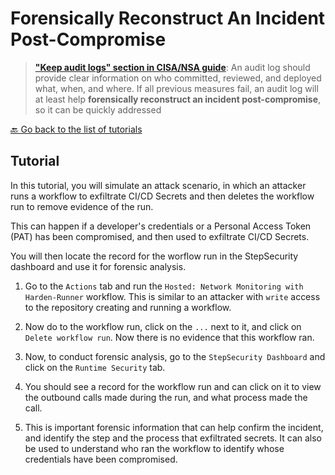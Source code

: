 # Forensically Reconstruct An Incident Post-Compromise

> **["Keep audit logs" section in CISA/NSA guide](https://media.defense.gov/2023/Jun/28/2003249466/-1/-1/0/CSI_DEFENDING_CI_CD_ENVIRONMENTS.PDF)**: An audit log should provide clear information on who committed, reviewed, and deployed what, when, and where. If all previous measures fail, an audit log will at least help **forensically reconstruct an incident post-compromise**, so it can be quickly addressed

[🔙 Go back to the list of tutorials](../../README.md#vulnerabilities-and-countermeasures)

## Tutorial

In this tutorial, you will simulate an attack scenario, in which an attacker runs a workflow to exfiltrate CI/CD Secrets and then deletes the workflow run to remove evidence of the run.

This can happen if a developer's credentials or a Personal Access Token (PAT) has been compromised, and then used to exfiltrate CI/CD Secrets.

You will then locate the record for the worflow run in the StepSecurity dashboard and use it for forensic analysis.

1. Go to the `Actions` tab and run the `Hosted: Network Monitoring with Harden-Runner` workflow. This is similar to an attacker with `write` access to the repository creating and running a workflow.

2. Now do to the workflow run, click on the `...` next to it, and click on `Delete workflow run`. Now there is no evidence that this workflow ran.

3. Now, to conduct forensic analysis, go to the `StepSecurity Dashboard` and click on the `Runtime Security` tab.

4. You should see a record for the workflow run and can click on it to view the outbound calls made during the run, and what process made the call.

5. This is important forensic information that can help confirm the incident, and identify the step and the process that exfiltrated secrets. It can also be used to understand who ran the workflow to identify whose credentials have been compromised.
